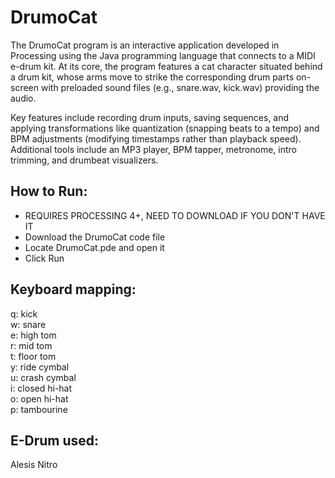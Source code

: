 # DrumoCat

The DrumoCat program is an interactive application developed in Processing using the Java programming language that connects to a MIDI e-drum kit. At its core, the program features a cat character situated behind a drum kit, whose arms move to strike the corresponding drum parts on-screen with preloaded sound files (e.g., snare.wav, kick.wav) providing the audio.

Key features include recording drum inputs, saving sequences, and applying transformations like quantization (snapping beats to a tempo) and BPM adjustments (modifying timestamps rather than playback speed). Additional tools include an MP3 player, BPM tapper, metronome, intro trimming, and drumbeat visualizers.

## How to Run:
* REQUIRES PROCESSING 4+, NEED TO DOWNLOAD IF YOU DON'T HAVE IT
* Download the DrumoCat code file
* Locate DrumoCat.pde and open it
* Click Run

## Keyboard mapping:
q: kick\
w: snare\
e: high tom\
r: mid tom\
t: floor tom\
y: ride cymbal\
u: crash cymbal\
i: closed hi-hat\
o: open hi-hat\
p: tambourine

## E-Drum used:
Alesis Nitro
